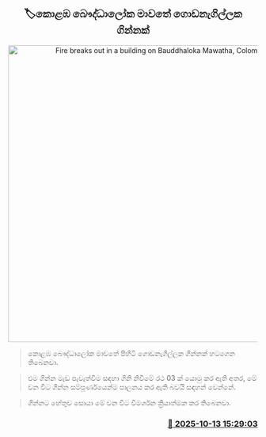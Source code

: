 <p align='center'><b><h2 align='center' title='Fire breaks out in a building on Bauddhaloka Mawatha, Colombo'>🏷කොළඹ බෞද්ධාලෝක මාවතේ ගොඩනැගිල්ලක ගින්නක්</h2></b></p>
<p align='center'><img src='https://helakuru.sgp1.cdn.digitaloceanspaces.com/esana/images/lib/fire-archived.jpg' width='600' alt='Fire breaks out in a building on Bauddhaloka Mawatha, Colombo'></p>

> කොළඹ බෞද්ධාලෝක මාවතේ පිහිටි ගොඩනැගිල්ලක ගින්නක් හටගෙන තිබෙනවා.

> එම ගින්න මැඩ පැවැත්වීම සඳහා ගිනි නිවීමේ රථ 03 ක් යොමු කර ඇති අතර, මේ වන විට ගින්න සම්පූර්ණයෙන්ම පාලනය කර ඇති බවයි සඳහන් වෙන්නේ.

> ගින්නට හේතුව සොයා මේ වන විට විමර්ශන ක්‍රියාත්මක කර තිබෙනවා.



<h3 align='right'><a href='https://www.helakuru.lk/esana/p/114450/'>📅 2025-10-13 15:29:03</a></h3>
